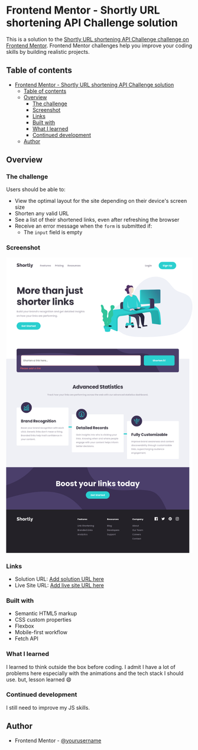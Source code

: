 # Frontend Mentor - Shortly URL shortening API Challenge solution

This is a solution to the [Shortly URL shortening API Challenge challenge on Frontend Mentor](https://www.frontendmentor.io/solutions/html-css-and-js-using-fetch-api-iRXQ4nfAN). Frontend Mentor challenges help you improve your coding skills by building realistic projects. 

## Table of contents

- [Frontend Mentor - Shortly URL shortening API Challenge solution](#frontend-mentor---shortly-url-shortening-api-challenge-solution)
  - [Table of contents](#table-of-contents)
  - [Overview](#overview)
    - [The challenge](#the-challenge)
    - [Screenshot](#screenshot)
    - [Links](#links)
    - [Built with](#built-with)
    - [What I learned](#what-i-learned)
    - [Continued development](#continued-development)
  - [Author](#author)

## Overview

### The challenge

Users should be able to:

- View the optimal layout for the site depending on their device's screen size
- Shorten any valid URL
- See a list of their shortened links, even after refreshing the browser
- Receive an error message when the `form` is submitted if:
  - The `input` field is empty

### Screenshot

![](./assets/misc/shorten-website.png)
### Links

- Solution URL: [Add solution URL here](https://www.frontendmentor.io/solutions/html-css-and-js-using-fetch-api-iRXQ4nfAN)
- Live Site URL: [Add live site URL here](https://felixmacaspac.github.io/fem-url-shortener-website/)

### Built with

- Semantic HTML5 markup
- CSS custom properties
- Flexbox
- Mobile-first workflow
- Fetch API 
### What I learned

I learned to think outside the box before coding. I admit I have a lot of problems here especially with the animations and the tech stack I should use. but, lesson learned 😄

### Continued development

I still need to improve my JS skills.
## Author

- Frontend Mentor - [@yourusername](https://www.frontendmentor.io/profile/felixmacaspac)
